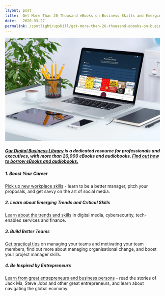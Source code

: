 ```yaml
---
layout: post
title:  Get More Than 20 Thousand eBooks on Business Skills and Emerging Trends 
date:   2020-03-27
permalink: /spotlight/upskill/get-more-than-20-thousand-ebooks-on-business-skills-and-emerging-trends
---
```


<a href="https://libbyapp.com/library/nlb/guide/biz" target="_blank"><img src="/images/business-library.jpg"></a><br/>
<h5><a href="https://libbyapp.com/library/nlb/guide/biz" target="_blank">Our Digital Business Library</a> is a dedicated resource for professionals and executives, with more than 20,000 eBooks and audiobooks. <a href="/get-started-with/libby/">Find out how to borrow eBooks and audiobooks.</a></h5>
<h5>1. Boost Your Career</h5>
<a href="https://libbyapp.com/library/nlb/guide/biz/0">Pick up new workplace skills</a> - learn to be a better manager, pitch your proposals, and get savvy on the art of social media.

<h5>2. Learn about Emerging Trends and Critical Skills</h5>
<a href="https://libbyapp.com/library/nlb/guide/biz/1">Learn about the trends and skills</a> in digital media, cybersecurity, tech-enabled services and finance.

<h5>3. Build Better Teams</h5>
<a href="https://libbyapp.com/library/nlb/guide/biz/2">Get practical tips</a> on managing your teams and motivating your team members, find out more about managing organisational change, and boost your project manager skills. 

<h5>4. Be Inspired by Entrepreneurs</h5>
<a href="https://libbyapp.com/library/nlb/guide/biz/3">Learn from great entrepreneurs and business persons</a> - read the stories of Jack Ma, Steve Jobs and other great entrepreneurs, and learn about navigating the global economy. 
